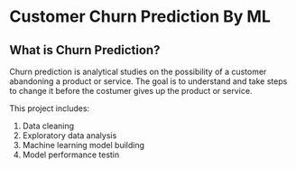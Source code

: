 # Customer Churn Prediction By ML

## What is Churn Prediction?

Churn prediction is analytical studies on the possibility of a customer abandoning a product or service. The goal is to understand and take steps to change it before the costumer gives up the product or service.

This project includes:
1. Data cleaning 
2. Exploratory data analysis
3. Machine learning model building 
4. Model performance testin


